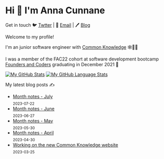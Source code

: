 # Hi 👋 I'm Anna Cunnane

Get in touch 🐦 [Twtter](https://twitter.com/AnnaThereseCu) |
📧 <a href="mailto:anna_cunnane@proton.me"> Email</a> |
🖊️ [Blog](https://www.annacunnane.co.uk/)

Welcome to my profile!

I'm an junior software engineer with [Common Knowledge](https://commonknowledge.coop/) 🕸️👩‍💻

I was a member of the FAC22 cohort at software development bootcamp [Founders and Coders](https://www.foundersandcoders.com/) graduating in December 2021 
💫

[![My GitHub Stats](https://github-readme-stats.vercel.app/api/?username=moggach&count_private=true&theme=tokyonight&showicons=true)]()
[![My GitHub Language Stats](https://github-readme-stats.vercel.app/api/top-langs/?username=moggach&langs_count=5&theme=tokyonight)]()

My latest blog posts ✍️
- [Month notes - July](https://www.annacunnane.co.uk/blog/Month%20notes%20-%20July) <br/> <sub>2023-07-22</sub>
- [Month notes - June](https://www.annacunnane.co.uk/blog/Month%20notes%20-%20June) <br/> <sub>2023-06-27</sub>
- [Month notes - May](https://www.annacunnane.co.uk/blog/Month%20notes%20-%20May) <br/> <sub>2023-05-30</sub>
- [Month notes - April](https://www.annacunnane.co.uk/blog/Month%20notes%20-%20April) <br/> <sub>2023-04-30</sub>
- [Working on the new Common Knowledge website](https://www.annacunnane.co.uk/blog/Working%20on%20the%20new%20Common%20Knowledge%20website) <br/> <sub>2023-03-25</sub>






